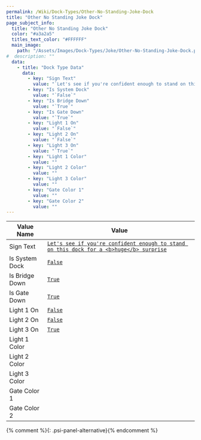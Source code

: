 ```yaml
---
permalink: /Wiki/Dock-Types/Other-No-Standing-Joke-Dock
title: "Other No Standing Joke Dock"
page_subject_info:
  title: "Other No Standing Joke Dock"
  color: "#a3a2a5"
  titles_text_color: "#FFFFFF"
  main_image:
    path: "/Assets/Images/Dock-Types/Joke/Other-No-Standing-Joke-Dock.png"
#  description: ""
  data:
    - title: "Dock Type Data"
      data:
        - key: "Sign Text"
          value: "`Let's see if you're confident enough to stand on this dock for a <b>huge</b> surprise`"
        - key: "Is System Dock"
          value: "`False`"
        - key: "Is Bridge Down"
          value: "`True`"
        - key: "Is Gate Down"
          value: "`True`"
        - key: "Light 1 On"
          value: "`False`"
        - key: "Light 2 On"
          value: "`False`"
        - key: "Light 3 On"
          value: "`True`"
        - key: "Light 1 Color"
          value: ""
        - key: "Light 2 Color"
          value: ""
        - key: "Light 3 Color"
          value: ""
        - key: "Gate Color 1"
          value: ""
        - key: "Gate Color 2"
          value: ""
---
```




| Value Name           | Value |
|-|-|
| Sign Text            | [`Let's see if you're confident enough to stand on this dock for a <b>huge</b> surprise`](/RBAP-Wiki/Wiki/Value-Types#string) |
| Is System Dock       | [`False`](/RBAP-Wiki/Wiki/Value-Types#boolean) |
| Is Bridge Down       | [`True`](/RBAP-Wiki/Wiki/Value-Types#boolean) |
| Is Gate Down         | [`True`](/RBAP-Wiki/Wiki/Value-Types#boolean) |
| Light 1 On           | [`False`](/RBAP-Wiki/Wiki/Value-Types#boolean) |
| Light 2 On           | [`False`](/RBAP-Wiki/Wiki/Value-Types#boolean) |
| Light 3 On           | [`True`](/RBAP-Wiki/Wiki/Value-Types#boolean) |
| Light 1 Color        | <a href="/RBAP-Wiki/Wiki/Value-Types#color"><img class="color-image dock-type-light-color" src="/RBAP-Wiki/Assets/Images/Colors/Red.png" alt=""></a> |
| Light 2 Color        | <a href="/RBAP-Wiki/Wiki/Value-Types#color"><img class="color-image dock-type-light-color" src="/RBAP-Wiki/Assets/Images/Colors/Yellow.png" alt=""></a> |
| Light 3 Color        | <a href="/RBAP-Wiki/Wiki/Value-Types#color"><img class="color-image dock-type-light-color" src="/RBAP-Wiki/Assets/Images/Colors/Green.png" alt=""></a> |
| Gate Color 1         | <a href="/RBAP-Wiki/Wiki/Value-Types#color"><img class="color-image dock-type-light-color" src="/RBAP-Wiki/Assets/Images/Colors/Red.png" alt=""></a> |
| Gate Color 2         | <a href="/RBAP-Wiki/Wiki/Value-Types#color"><img class="color-image dock-type-light-color" src="/RBAP-Wiki/Assets/Images/Colors/White.png" alt=""></a> |
{% comment %}{: .psi-panel-alternative}{% endcomment %}

<img class="dock-type-image" src="/RBAP-Wiki/Assets/Images/Dock-Types/Joke/Other-No-Standing-Joke-Dock.png" alt="">